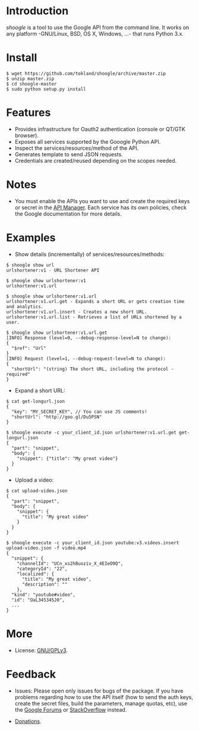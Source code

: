 Introduction
============

_shoogle_ is a tool to use the Google API from the command line. It works on any platform -GNU/Linux, BSD, OS X, Windows, ...- that runs Python 3.x.

Install
=======

```
$ wget https://github.com/tokland/shoogle/archive/master.zip
$ unzip master.zip
$ cd shoogle-master
$ sudo python setup.py install
```

Features
========

* Provides infrastructure for Oauth2 authentication (console or QT/GTK browser).
* Exposes all services supported by the Gooogle Python API.
* Inspect the services/resources/method of the API.
* Generates template to send JSON requests.
* Credentials are created/reused depending on the scopes needed.

Notes
=====

* You must enable the APIs you want to use and create the required keys or secret in the [API Manager](https://console.developers.google.com/apis/). Each service has its own policies, check the Google documentation for more details.

Examples
========

* Show details (incrementally) of services/resources/methods:

```
$ shoogle show url
urlshortener:v1 - URL Shortener API
```

```
$ shoogle show urlshortener:v1
urlshortener:v1.url
```

```
$ shoogle show urlshortener:v1.url
urlshortener:v1.url.get - Expands a short URL or gets creation time and analytics.
urlshortener:v1.url.insert - Creates a new short URL.
urlshortener:v1.url.list - Retrieves a list of URLs shortened by a user.
```

```
$ shoogle show urlshortener:v1.url.get
[INFO] Response (level=0, --debug-response-level=N to change):
{
  "$ref": "Url"
}
[INFO] Request (level=1, --debug-request-level=N to change):
{
  "shortUrl": "(string) The short URL, including the protocol - required"
}
```

* Expand a short URL:

```
$ cat get-longurl.json 
{
  "key": "MY_SECRET_KEY", // You can use JS comments!
  "shortUrl": "http://goo.gl/Du5PSN"
}

$ shoogle execute -c your_client_id.json urlshortener:v1.url.get get-longurl.json
{
  "part": "snippet",
  "body": {
    "snippet": {"title": "My great video"}
  }
}
```

* Upload a video:

```
$ cat upload-video.json
{
  "part": "snippet",
  "body": {
    "snippet": {
      "title": "My great video"
    }
  }
}

$ shoogle execute -c your_client_id.json youtube:v3.videos.insert upload-video.json -f video.mp4
{
  "snippet": {
    "channelId": "UCn_xs2hBuoziv_X_4EIeO9Q",
    "categoryId": "22",
    "localized": {
      "title": "My great video",
      "description": ""
    },
  "kind": "youtube#video",
  "id": "OaL345345J0",
  ...
}
```

More
====

* License: [GNU/GPLv3](http://www.gnu.org/licenses/gpl.html).

Feedback
========

* Issues: Please open only issues for bugs of the package. If you have problems regarding how to use the API itself (how to send the auth keys, create the secret files, build the parameters, manage quotas, etc), use the [Google Forums](https://developers.google.com/) or [StackOverflow](http://stackoverflow.com/questions/tagged/google-api) instead.

* [Donations](https://www.paypal.com/cgi-bin/webscr?cmd=_donations&business=pyarnau%40gmail%2ecom&lc=US&item_name=youtube%2dupload&no_note=0&currency_code=EUR&bn=PP%2dDonationsBF%3abtn_donateCC_LG%2egif%3aNonHostedGuest).
